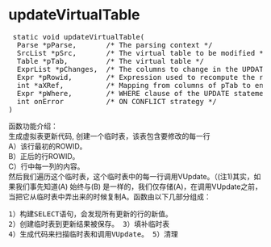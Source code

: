# updateVirtualTable
<pre>
 static void updateVirtualTable(
  Parse *pParse,       /* The parsing context */
  SrcList *pSrc,       /* The virtual table to be modified */
  Table *pTab,         /* The virtual table */
  ExprList *pChanges,  /* The columns to change in the UPDATE statement */
  Expr *pRowid,        /* Expression used to recompute the rowid */
  int *aXRef,          /* Mapping from columns of pTab to entries in pChanges */
  Expr *pWhere,        /* WHERE clause of the UPDATE statement */
  int onError          /* ON CONFLICT strategy */
)
</pre>

函数功能介绍：<br>
生成虚拟表更新代码, 创建一个临时表，该表包含要修改的每一行<br>
A）该行最初的ROWID。<br>
B）正后的行ROWID。<br>
C）行中每一列的内容。<br>
然后我们遍历这个临时表，这个临时表中的每一行调用VUpdate。（(注1)其实，如果我们事先知道(A) 始终与(B) 是一样的，我们仅存储(A)，在调用VUpdate之前，当把它从临时表中弄出来的时候复制A。函数由以下几部分组成：<pre>
1）构建SELECT语句，会发现所有更新的行的新值。
2）创建临时表到更新结果被保存。
3）填补临时表
4）生成代码来扫描临时表和调用VUpdate。
5）清理
</pre>
